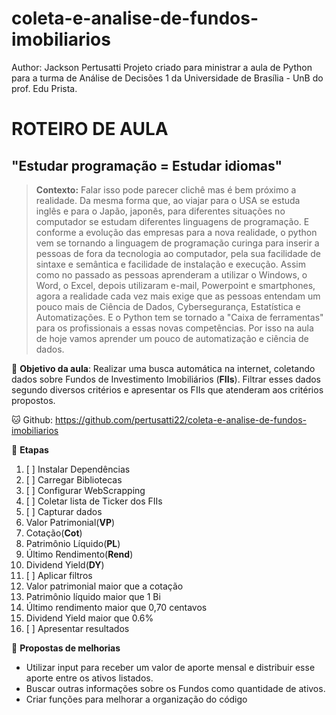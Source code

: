 # coleta-e-analise-de-fundos-imobiliarios
Author: Jackson Pertusatti
Projeto criado para ministrar a aula de Python para a turma de Análise de Decisões 1 da Universidade de Brasília - UnB do prof. Edu Prista.

# ROTEIRO DE AULA 

## "Estudar programação = Estudar idiomas"
> **Contexto:** Falar isso pode parecer clichê mas é bem próximo a realidade. Da mesma forma que, ao viajar para o USA se estuda inglês e para o Japão, japonês, para diferentes situações no computador se estudam diferentes linguagens de programação. E conforme a evolução das empresas para a nova realidade, o python vem se tornando a linguagem de programação curinga para inserir a pessoas de fora da tecnologia ao computador, pela sua facilidade de sintaxe e semântica e facilidade de instalação e execução. Assim como no passado as pessoas aprenderam a utilizar o Windows, o Word, o Excel, depois utilizaram e-mail, Powerpoint e smartphones, agora a realidade cada vez mais exige que as pessoas entendam um pouco mais de Ciência de Dados, Cybersegurança, Estatística e Automatizações. E o Python tem se tornado a "Caixa de ferramentas" para os profissionais a essas novas competências. Por isso na aula de hoje vamos aprender um pouco de automatização e ciência de dados.

🎯 **Objetivo da aula**: Realizar uma busca automática na internet, coletando dados sobre Fundos de Investimento Imobiliários (**FIIs**). Filtrar esses dados segundo diversos critérios e apresentar os FIIs que atenderam aos critérios propostos.

🐱 Github: https://github.com/pertusatti22/coleta-e-analise-de-fundos-imobiliarios

📘 **Etapas**

1. [ ] Instalar Dependências
2. [ ] Carregar Bibliotecas
3. [ ] Configurar WebScrapping
4. [ ] Coletar lista de Ticker dos FIIs
5. [ ] Capturar dados
  1. Valor Patrimonial(**VP**)
  2. Cotação(**Cot**)
  3. Patrimônio Líquido(**PL**)
  4. Último Rendimento(**Rend**)
  5. Dividend Yield(**DY**)
6. [ ] Aplicar filtros
  1. Valor patrimonial maior que a cotação
  2. Patrimônio líquido maior que 1 Bi
  3. Último rendimento maior que 0,70 centavos
  4. Dividend Yield maior que 0.6%
7. [ ] Apresentar resultados

🧭 **Propostas de melhorias**

*   Utilizar input para receber um valor de aporte mensal e distribuir esse aporte entre os ativos listados.
*   Buscar outras informações sobre os Fundos como quantidade de ativos.
*   Criar funções para melhorar a organização do código
